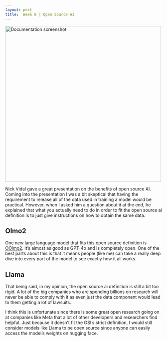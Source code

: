 ```yaml
---
layout: post
title:  Week 8 | Open Source AI
---
```


<img width="500px" src="/jpjacobpadilla-weekly/images/week8-ossi.webp" alt="Documentation screenshot">

Nick Vidal gave a great presentation on the benefits of open source AI. Coming into the presentation I was a bit skeptical that having the requirement to release all of the data used in training a model would be practical. However, when I asked him a question about it at the end, he explained that what you actually need to do in order to fit the open source ai definition is to just give instructions on how to obtain the same data.

<!--more-->

## Olmo2

One new large language model that fits this open source definition is [OOlmo2](https://allenai.org/blog/olmo2). It’s almost as good as GPT-4o and is completely open. One of the best parts about this is that it means people (like me) can take a really deep dive into every part of the model to see exactly how it all works.

## Llama

That being said, in my opinion, the open source ai definition is still a bit too rigid. A lot of the big companies who are spending billions on research will never be able to comply with it as even just the data component would lead to them getting a lot of lawsuits.

I think this is unfortunate since there is some great open research going on at companies like Meta that a lot of other developers and researchers find helpful. Just because it doesn’t fit the OSI’s strict definition, I would still consider models like Llama to be open source since anyone can easily access the model’s weights on hugging face. 
